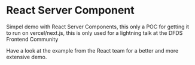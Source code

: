 # React Server Component

Simpel demo with React Server Components, this only a POC for getting it to run on vercel/next.js, this is only used for a lightning talk at the DFDS Frontend Community

Have a look at the example from the React team for a better and more extensive demo.
